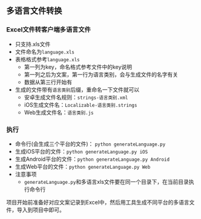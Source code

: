## 多语言文件转换

### Excel文件转客户端多语言文件

* 只支持.xls文件
* 文件命名为`language.xls`
* 表格格式参考`language.xls`
	* 第一列为key，命名格式参考文件中的key说明
	* 第一列之后为文案，第一行为语言类别，会与生成文件的名字有关
	* 数据从第三行开始有
* 生成的文件带有`语言类别`后缀，重命名一下文件就可以
	* 安卓生成文件名规则：`strings-语言类别.xml`
	* iOS生成文件名：`Localizable-语言类别.strings`
	* Web生成文件名：`语言类别.js`

	
### 执行
* 命令行(会生成三个平台的文件)： `python generateLanguage.py`
* 生成iOS平台的文件：`python generateLanguage.py iOS`
* 生成Android平台的文件：`python generateLanguage.py Android`
* 生成Web平台的文件：`python generateLanguage.py Web`
* 注意事项
	* `generateLanguage.py`和多语言xls文件要在同一个目录下，在当前目录执行命令行


项目开始前准备好对应文案记录到Excel中，然后用工具生成不同平台的多语言文件，导入到项目中即可。